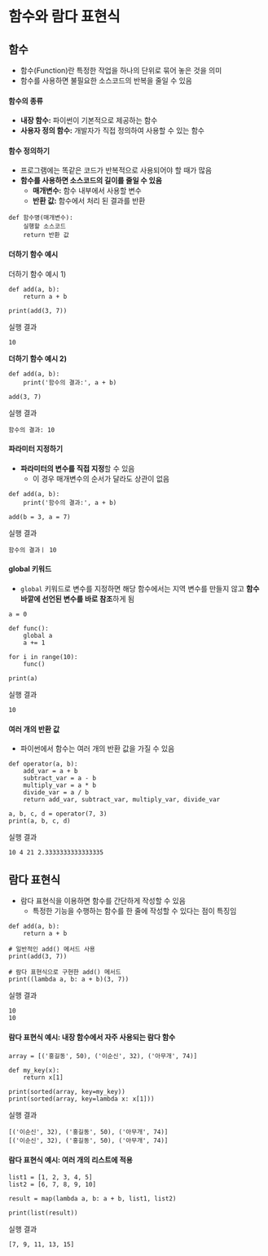 # 함수와 람다 표현식

## 함수

* 함수\(Function\)란 특정한 작업을 하나의 단위로 묶어 놓은 것을 의미
* 함수를 사용하면 불필요한 소스코드의 반복을 줄일 수 있음

#### 함수의 종류

* **내장 함수:** 파이썬이 기본적으로 제공하는 함수
* **사용자 정의 함수:** 개발자가 직접 정의하여 사용할 수 있는 함수

#### 함수 정의하기

* 프로그램에는 똑같은 코드가 반복적으로 사용되어야 할 때가 많음
* **함수를 사용하면 소스코드의 길이를 줄일 수 있음**
  * **매개변수:** 함수 내부에서 사용할 변수
  * **반환 값:** 함수에서 처리 된 결과를 반환

```text
def 함수명(매개변수):
    실행할 소스코드
    return 반환 값
```

#### 더하기 함수 예시

더하기 함수 예시 1\)

```text
def add(a, b):
    return a + b

print(add(3, 7))
```

실행 결과

```text
10
```

**더하기 함수 예시 2\)**

```text
def add(a, b):
    print('함수의 결과:', a + b)

add(3, 7)
```

실행 결과

```text
함수의 결과: 10
```

#### 파라미터 지정하기

* **파라미터의 변수를 직접 지정**할 수 있음
  * 이 경우 매개변수의 순서가 달라도 상관이 없음

```text
def add(a, b):
    print('함수의 결과:', a + b)

add(b = 3, a = 7)
```

실행 결과

```text
함수의 결과ㅣ 10
```

#### global 키워드

* `global` 키워드로 변수를 지정하면 해당 함수에서는 지역 변수를 만들지 않고 **함수 바깥에 선언된 변수를 바로 참조**하게 됨

```text
a = 0

def func():
    global a
    a += 1

for i in range(10):
    func()

print(a)
```

실행 결과

```text
10
```

#### 여러 개의 반환 값

* 파이썬에서 함수는 여러 개의 반환 값을 가질 수 있음

```text
def operator(a, b):
    add_var = a + b
    subtract_var = a - b
    multiply_var = a * b
    divide_var = a / b
    return add_var, subtract_var, multiply_var, divide_var

a, b, c, d = operator(7, 3)
print(a, b, c, d)
```

실행 결과

```text
10 4 21 2.3333333333333335
```

## 람다 표현식

* 람다 표현식을 이용하면 함수를 간단하게 작성할 수 있음
  * 특정한 기능을 수행하는 함수를 한 줄에 작성할 수 있다는 점이 특징임

```text
def add(a, b):
    return a + b

# 일반적인 add() 메서드 사용
print(add(3, 7))

# 람다 표현식으로 구현한 add() 메서드
print((lambda a, b: a + b)(3, 7))
```

실행 결과

```text
10
10
```

#### 람다 표현식 예시: 내장 함수에서 자주 사용되는 람다 함수

```text
array = [('홍길동', 50), ('이순신', 32), ('아무개', 74)]

def my_key(x):
    return x[1]

print(sorted(array, key=my_key))
print(sorted(array, key=lambda x: x[1]))
```

실행 결과

```text
[('이순신', 32), ('홍길동', 50), ('아무개', 74)]
[('이순신', 32), ('홍길동', 50), ('아무개', 74)]
```

#### 람다 표현식 예시: 여러 개의 리스트에 적용

```text
list1 = [1, 2, 3, 4, 5]
list2 = [6, 7, 8, 9, 10]

result = map(lambda a, b: a + b, list1, list2)

print(list(result))
```

실행 결과

```text
[7, 9, 11, 13, 15]
```

